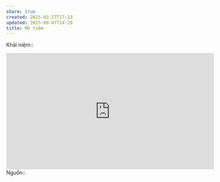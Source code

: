 ```yaml
---
share: true
created: 2025-03-27T17:13
updated: 2025-08-07T14:29
title: Mở tiệm
---
```

Khái niệm:: 
<iframe width="560" height="315" src="https://www.youtube.com/embed/D7DfFaJw8AA?si=uwqHc9Yt_4bU16mC" title="YouTube video player" frameborder="0" allow="accelerometer; autoplay; clipboard-write; encrypted-media; gyroscope; picture-in-picture; web-share" referrerpolicy="strict-origin-when-cross-origin" allowfullscreen></iframe>
Nguồn:: 